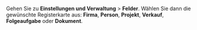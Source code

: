 <!-- markdownlint-disable-file MD041 -->
Gehen Sie zu **Einstellungen und Verwaltung** > **Felder**. Wählen Sie dann die gewünschte Registerkarte aus: **Firma**, **Person**, **Projekt**, **Verkauf**, **Folgeaufgabe** oder **Dokument**.
